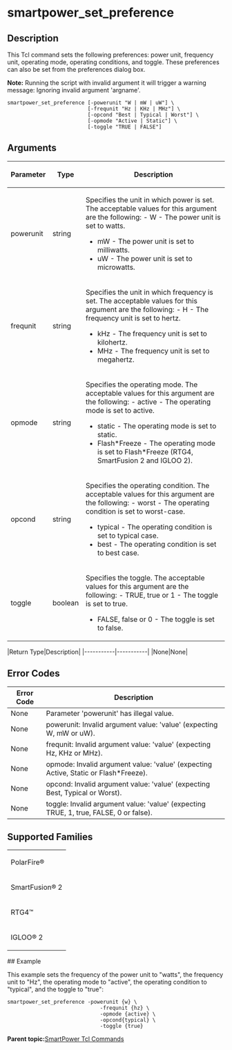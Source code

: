 # smartpower\_set\_preference

## Description

This Tcl command sets the following preferences: power unit, frequency unit, operating mode, operating conditions, and toggle. These preferences can also be set from the preferences dialog box.

**Note:** Running the script with invalid argument it will trigger a warning message: Ignoring invalid argument 'argname'.

```
smartpower_set_preference [-powerunit "W | mW | uW"] \
                          [-frequnit "Hz | KHz | MHz"] \
                          [-opcond "Best | Typical | Worst"] \
                          [-opmode "Active | Static"] \
                          [-toggle "TRUE | FALSE"]
```

## Arguments

<table id="GUID-FAFC4970-6C83-41D8-86A4-58E9C64759BF"><thead><tr><th>

Parameter

</th><th>

Type

</th><th>

Description

</th></tr></thead><tbody><tr><td>

powerunit

</td><td>

string

</td><td>

Specifies the unit in which power is set. The acceptable values for this argument are the following: -   W - The power unit is set to watts.
-   mW - The power unit is set to milliwatts.
-   uW - The power unit is set to microwatts.

</td></tr><tr><td>

frequnit

</td><td>

string

</td><td>

Specifies the unit in which frequency is set. The acceptable values for this argument are the following: -   H - The frequency unit is set to hertz.
-   kHz - The frequency unit is set to kilohertz.
-   MHz - The frequency unit is set to megahertz.

</td></tr><tr><td>

opmode

</td><td>

string

</td><td>

Specifies the operating mode. The acceptable values for this argument are the following: -   active - The operating mode is set to active.
-   static - The operating mode is set to static.
-   Flash\*Freeze - The operating mode is set to Flash\*Freeze \(RTG4, SmartFusion 2 and IGLOO 2\).

</td></tr><tr><td>

opcond

</td><td>

string

</td><td>

Specifies the operating condition. The acceptable values for this argument are the following: -   worst - The operating condition is set to worst-case.
-   typical - The operating condition is set to typical case.
-   best - The operating condition is set to best case.

</td></tr><tr><td>

toggle

</td><td>

boolean

</td><td>

Specifies the toggle. The acceptable values for this argument are the following: -   TRUE, true or 1 - The toggle is set to true.
-   FALSE, false or 0 - The toggle is set to false.

</td></tr></tbody>
</table>|Return Type|Description|
|-----------|-----------|
|None|None|

## Error Codes

|Error Code|Description|
|----------|-----------|
|None|Parameter 'powerunit' has illegal value.|
|None|powerunit: Invalid argument value: 'value' \(expecting W, mW or uW\).|
|None|frequnit: Invalid argument value: 'value' \(expecting Hz, KHz or MHz\).|
|None|opmode: Invalid argument value: 'value' \(expecting Active, Static or Flash\*Freeze\).|
|None|opcond: Invalid argument value: 'value' \(expecting Best, Typical or Worst\).|
|None|toggle: Invalid argument value: 'value' \(expecting TRUE, 1, true, FALSE, 0 or false\).|

## Supported Families

<table id="GUID-A8006882-6AE9-41A0-8FE4-BA817E382B85"><tbody><tr><td>

PolarFire®

</td></tr><tr><td>

SmartFusion® 2

</td></tr><tr><td>

RTG4™

</td></tr><tr><td>

IGLOO® 2

</td></tr></tbody>
</table>## Example

This example sets the frequency of the power unit to "watts", the frequency unit to "Hz", the operating mode to "active", the operating condition to "typical", and the toggle to "true":

```
smartpower_set_preference -powerunit {w} \
                              -frequnit {hz} \
                              -opmode {active} \
                              -opcond{typical} \
                              -toggle {true}
```

**Parent topic:**[SmartPower Tcl Commands](GUID-33C45F08-A467-4461-B5EF-8D86325E235A.md)

